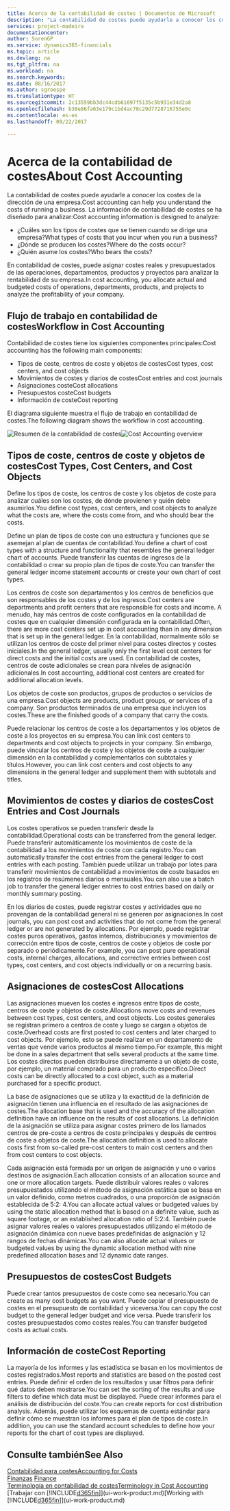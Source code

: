 ```yaml
---
title: Acerca de la contabilidad de costes | Documentos de Microsoft
description: "La contabilidad de costes puede ayudarle a conocer los costes de la dirección de una empresa."
services: project-madeira
documentationcenter: 
author: SorenGP
ms.service: dynamics365-financials
ms.topic: article
ms.devlang: na
ms.tgt_pltfrm: na
ms.workload: na
ms.search.keywords: 
ms.date: 08/16/2017
ms.author: sgroespe
ms.translationtype: HT
ms.sourcegitcommit: 2c13559bb3dc44cdb61697f5135c5b931e34d2a8
ms.openlocfilehash: b38e86fa63e179c1bd4ac78c29d7728716755e0c
ms.contentlocale: es-es
ms.lasthandoff: 09/22/2017

---
```

# <a name="about-cost-accounting"></a><span data-ttu-id="a5451-103">Acerca de la contabilidad de costes</span><span class="sxs-lookup"><span data-stu-id="a5451-103">About Cost Accounting</span></span>
<span data-ttu-id="a5451-104">La contabilidad de costes puede ayudarle a conocer los costes de la dirección de una empresa.</span><span class="sxs-lookup"><span data-stu-id="a5451-104">Cost accounting can help you understand the costs of running a business.</span></span> <span data-ttu-id="a5451-105">La información de contabilidad de costes se ha diseñado para analizar:</span><span class="sxs-lookup"><span data-stu-id="a5451-105">Cost accounting information is designed to analyze:</span></span>  

-   <span data-ttu-id="a5451-106">¿Cuáles son los tipos de costes que se tienen cuando se dirige una empresa?</span><span class="sxs-lookup"><span data-stu-id="a5451-106">What types of costs that you incur when you run a business?</span></span>  
-   <span data-ttu-id="a5451-107">¿Dónde se producen los costes?</span><span class="sxs-lookup"><span data-stu-id="a5451-107">Where do the costs occur?</span></span>  
-   <span data-ttu-id="a5451-108">¿Quién asume los costes?</span><span class="sxs-lookup"><span data-stu-id="a5451-108">Who bears the costs?</span></span>  

<span data-ttu-id="a5451-109">En contabilidad de costes, puede asignar costes reales y presupuestados de las operaciones, departamentos, productos y proyectos para analizar la rentabilidad de su empresa.</span><span class="sxs-lookup"><span data-stu-id="a5451-109">In cost accounting, you allocate actual and budgeted costs of operations, departments, products, and projects to analyze the profitability of your company.</span></span>  

## <a name="workflow-in-cost-accounting"></a><span data-ttu-id="a5451-110">Flujo de trabajo en contabilidad de costes</span><span class="sxs-lookup"><span data-stu-id="a5451-110">Workflow in Cost Accounting</span></span>  
<span data-ttu-id="a5451-111">Contabilidad de costes tiene los siguientes componentes principales:</span><span class="sxs-lookup"><span data-stu-id="a5451-111">Cost accounting has the following main components:</span></span>  

-   <span data-ttu-id="a5451-112">Tipos de coste, centros de coste y objetos de costes</span><span class="sxs-lookup"><span data-stu-id="a5451-112">Cost types, cost centers, and cost objects</span></span>  
-   <span data-ttu-id="a5451-113">Movimientos de costes y diarios de costes</span><span class="sxs-lookup"><span data-stu-id="a5451-113">Cost entries and cost journals</span></span>  
-   <span data-ttu-id="a5451-114">Asignaciones coste</span><span class="sxs-lookup"><span data-stu-id="a5451-114">Cost allocations</span></span>  
-   <span data-ttu-id="a5451-115">Presupuestos coste</span><span class="sxs-lookup"><span data-stu-id="a5451-115">Cost budgets</span></span>
-   <span data-ttu-id="a5451-116">Información de coste</span><span class="sxs-lookup"><span data-stu-id="a5451-116">Cost reporting</span></span>  

<span data-ttu-id="a5451-117">El diagrama siguiente muestra el flujo de trabajo en contabilidad de costes.</span><span class="sxs-lookup"><span data-stu-id="a5451-117">The following diagram shows the workflow in cost accounting.</span></span>  

<span data-ttu-id="a5451-118">![Resumen de la contabilidad de costes](media/costaccountingoverview.png "ResumenContabilidadCostes")</span><span class="sxs-lookup"><span data-stu-id="a5451-118">![Cost Accounting overview](media/costaccountingoverview.png "CostAccountingOverview")</span></span>  

## <a name="cost-types-cost-centers-and-cost-objects"></a><span data-ttu-id="a5451-119">Tipos de coste, centros de coste y objetos de costes</span><span class="sxs-lookup"><span data-stu-id="a5451-119">Cost Types, Cost Centers, and Cost Objects</span></span>  
<span data-ttu-id="a5451-120">Define los tipos de coste, los centros de coste y los objetos de coste para analizar cuáles son los costes, de dónde provienen y quién debe asumirlos.</span><span class="sxs-lookup"><span data-stu-id="a5451-120">You define cost types, cost centers, and cost objects to analyze what the costs are, where the costs come from, and who should bear the costs.</span></span>  

<span data-ttu-id="a5451-121">Define un plan de tipos de coste con una estructura y funciones que se asemejan al plan de cuentas de contabilidad.</span><span class="sxs-lookup"><span data-stu-id="a5451-121">You define a chart of cost types with a structure and functionality that resembles the general ledger chart of accounts.</span></span> <span data-ttu-id="a5451-122">Puede transferir las cuentas de ingresos de la contabilidad o crear su propio plan de tipos de coste.</span><span class="sxs-lookup"><span data-stu-id="a5451-122">You can transfer the general ledger income statement accounts or create your own chart of cost types.</span></span>  

<span data-ttu-id="a5451-123">Los centros de coste son departamentos y los centros de beneficios que son responsables de los costes y de los ingresos.</span><span class="sxs-lookup"><span data-stu-id="a5451-123">Cost centers are departments and profit centers that are responsible for costs and income.</span></span> <span data-ttu-id="a5451-124">A menudo, hay más centros de coste configurados en la contabilidad de costes que en cualquier dimensión configurada en la contabilidad.</span><span class="sxs-lookup"><span data-stu-id="a5451-124">Often, there are more cost centers set up in cost accounting than in any dimension that is set up in the general ledger.</span></span> <span data-ttu-id="a5451-125">En la contabilidad, normalmente sólo se utilizan los centros de coste del primer nivel para costes directos y costes iniciales.</span><span class="sxs-lookup"><span data-stu-id="a5451-125">In the general ledger, usually only the first level cost centers for direct costs and the initial costs are used.</span></span> <span data-ttu-id="a5451-126">En contabilidad de costes, centros de coste adicionales se crean para niveles de asignación adicionales.</span><span class="sxs-lookup"><span data-stu-id="a5451-126">In cost accounting, additional cost centers are created for additional allocation levels.</span></span>  

<span data-ttu-id="a5451-127">Los objetos de coste son productos, grupos de productos o servicios de una empresa.</span><span class="sxs-lookup"><span data-stu-id="a5451-127">Cost objects are products, product groups, or services of a company.</span></span> <span data-ttu-id="a5451-128">Son productos terminados de una empresa que incluyen los costes.</span><span class="sxs-lookup"><span data-stu-id="a5451-128">These are the finished goods of a company that carry the costs.</span></span>  

<span data-ttu-id="a5451-129">Puede relacionar los centros de coste a los departamentos y los objetos de coste a los proyectos en su empresa.</span><span class="sxs-lookup"><span data-stu-id="a5451-129">You can link cost centers to departments and cost objects to projects in your company.</span></span> <span data-ttu-id="a5451-130">Sin embargo, puede vincular los centros de coste y los objetos de coste a cualquier dimensión en la contabilidad y complementarlos con subtotales y títulos.</span><span class="sxs-lookup"><span data-stu-id="a5451-130">However, you can link cost centers and cost objects to any dimensions in the general ledger and supplement them with subtotals and titles.</span></span>  

## <a name="cost-entries-and-cost-journals"></a><span data-ttu-id="a5451-131">Movimientos de costes y diarios de costes</span><span class="sxs-lookup"><span data-stu-id="a5451-131">Cost Entries and Cost Journals</span></span>  
<span data-ttu-id="a5451-132">Los costes operativos se pueden transferir desde la contabilidad.</span><span class="sxs-lookup"><span data-stu-id="a5451-132">Operational costs can be transferred from the general ledger.</span></span> <span data-ttu-id="a5451-133">Puede transferir automáticamente los movimientos de coste de la contabilidad a los movimientos de coste con cada registro.</span><span class="sxs-lookup"><span data-stu-id="a5451-133">You can automatically transfer the cost entries from the general ledger to cost entries with each posting.</span></span> <span data-ttu-id="a5451-134">También puede utilizar un trabajo por lotes para transferir movimientos de contabilidad a movimientos de coste basados en los registros de resúmenes diarios o mensuales.</span><span class="sxs-lookup"><span data-stu-id="a5451-134">You can also use a batch job to transfer the general ledger entries to cost entries based on daily or monthly summary posting.</span></span>  

<span data-ttu-id="a5451-135">En los diarios de costes, puede registrar costes y actividades que no provengan de la contabilidad general ni se generen por asignaciones.</span><span class="sxs-lookup"><span data-stu-id="a5451-135">In cost journals, you can post cost and activities that do not come from the general ledger or are not generated by allocations.</span></span> <span data-ttu-id="a5451-136">Por ejemplo, puede registrar costes puros operativos, gastos internos, distribuciones y movimientos de corrección entre tipos de coste, centros de coste y objetos de coste por separado o periódicamente.</span><span class="sxs-lookup"><span data-stu-id="a5451-136">For example, you can post pure operational costs, internal charges, allocations, and corrective entries between cost types, cost centers, and cost objects individually or on a recurring basis.</span></span>  

## <a name="cost-allocations"></a><span data-ttu-id="a5451-137">Asignaciones de costes</span><span class="sxs-lookup"><span data-stu-id="a5451-137">Cost Allocations</span></span>  
<span data-ttu-id="a5451-138">Las asignaciones mueven los costes e ingresos entre tipos de coste, centros de coste y objetos de coste.</span><span class="sxs-lookup"><span data-stu-id="a5451-138">Allocations move costs and revenues between cost types, cost centers, and cost objects.</span></span> <span data-ttu-id="a5451-139">Los costes generales se registran primero a centros de coste y luego se cargan a objetos de coste.</span><span class="sxs-lookup"><span data-stu-id="a5451-139">Overhead costs are first posted to cost centers and later charged to cost objects.</span></span> <span data-ttu-id="a5451-140">Por ejemplo, esto se puede realizar en un departamento de ventas que vende varios productos al mismo tiempo.</span><span class="sxs-lookup"><span data-stu-id="a5451-140">For example, this might be done in a sales department that sells several products at the same time.</span></span> <span data-ttu-id="a5451-141">Los costes directos pueden distribuirse directamente a un objeto de coste, por ejemplo, un material comprado para un producto específico.</span><span class="sxs-lookup"><span data-stu-id="a5451-141">Direct costs can be directly allocated to a cost object, such as a material purchased for a specific product.</span></span>  

<span data-ttu-id="a5451-142">La base de asignaciones que se utiliza y la exactitud de la definición de asignación tienen una influencia en el resultado de las asignaciones de costes.</span><span class="sxs-lookup"><span data-stu-id="a5451-142">The allocation base that is used and the accuracy of the allocation definition have an influence on the results of cost allocations.</span></span> <span data-ttu-id="a5451-143">La definición de la asignación se utiliza para asignar costes primero de los llamados centros de pre-coste a centros de coste principales y después de centros de coste a objetos de coste.</span><span class="sxs-lookup"><span data-stu-id="a5451-143">The allocation definition is used to allocate costs first from so-called pre-cost centers to main cost centers and then from cost centers to cost objects.</span></span>  

<span data-ttu-id="a5451-144">Cada asignación está formada por un origen de asignación y uno o varios destinos de asignación.</span><span class="sxs-lookup"><span data-stu-id="a5451-144">Each allocation consists of an allocation source and one or more allocation targets.</span></span> <span data-ttu-id="a5451-145">Puede distribuir valores reales o valores presupuestados utilizando el método de asignación estática que se basa en un valor definido, como metros cuadrados, o una proporción de asignación establecida de 5:2: 4.</span><span class="sxs-lookup"><span data-stu-id="a5451-145">You can allocate actual values or budgeted values by using the static allocation method that is based on a definite value, such as square footage, or an established allocation ratio of 5:2:4.</span></span> <span data-ttu-id="a5451-146">También puede asignar valores reales o valores presupuestados utilizando el método de asignación dinámica con nueve bases predefinidas de asignación y 12 rangos de fechas dinámicas.</span><span class="sxs-lookup"><span data-stu-id="a5451-146">You can also allocate actual values or budgeted values by using the dynamic allocation method with nine predefined allocation bases and 12 dynamic date ranges.</span></span>  

## <a name="cost-budgets"></a><span data-ttu-id="a5451-147">Presupuestos de costes</span><span class="sxs-lookup"><span data-stu-id="a5451-147">Cost Budgets</span></span>  
<span data-ttu-id="a5451-148">Puede crear tantos presupuestos de coste como sea necesario.</span><span class="sxs-lookup"><span data-stu-id="a5451-148">You can create as many cost budgets as you want.</span></span> <span data-ttu-id="a5451-149">Puede copiar el presupuesto de costes en el presupuesto de contabilidad y viceversa.</span><span class="sxs-lookup"><span data-stu-id="a5451-149">You can copy the cost budget to the general ledger budget and vice versa.</span></span> <span data-ttu-id="a5451-150">Puede transferir los costes presupuestados como costes reales.</span><span class="sxs-lookup"><span data-stu-id="a5451-150">You can transfer budgeted costs as actual costs.</span></span>  

## <a name="cost-reporting"></a><span data-ttu-id="a5451-151">Información de coste</span><span class="sxs-lookup"><span data-stu-id="a5451-151">Cost Reporting</span></span>  
<span data-ttu-id="a5451-152">La mayoría de los informes y las estadística se basan en los movimientos de costes registrados.</span><span class="sxs-lookup"><span data-stu-id="a5451-152">Most reports and statistics are based on the posted cost entries.</span></span> <span data-ttu-id="a5451-153">Puede definir el orden de los resultados y usar filtros para definir qué datos deben mostrarse.</span><span class="sxs-lookup"><span data-stu-id="a5451-153">You can set the sorting of the results and use filters to define which data must be displayed.</span></span> <span data-ttu-id="a5451-154">Puede crear informes para el análisis de distribución del coste.</span><span class="sxs-lookup"><span data-stu-id="a5451-154">You can create reports for cost distribution analysis.</span></span> <span data-ttu-id="a5451-155">Además, puede utilizar los esquemas de cuenta estándar para definir cómo se muestran los informes para el plan de tipos de coste.</span><span class="sxs-lookup"><span data-stu-id="a5451-155">In addition, you can use the standard account schedules to define how your reports for the chart of cost types are displayed.</span></span>  

## <a name="see-also"></a><span data-ttu-id="a5451-156">Consulte también</span><span class="sxs-lookup"><span data-stu-id="a5451-156">See Also</span></span>  
 [<span data-ttu-id="a5451-157">Contabilidad para costes</span><span class="sxs-lookup"><span data-stu-id="a5451-157">Accounting for Costs</span></span>](finance-manage-cost-accounting.md)  
 <span data-ttu-id="a5451-158">[Finanzas](finance.md) </span><span class="sxs-lookup"><span data-stu-id="a5451-158">[Finance](finance.md) </span></span>  
 [<span data-ttu-id="a5451-159">Terminología en contabilidad de costes</span><span class="sxs-lookup"><span data-stu-id="a5451-159">Terminology in Cost Accounting</span></span>](finance-terminology-in-cost-accounting.md)  
 <span data-ttu-id="a5451-160">[Trabajar con [!INCLUDE[d365fin](includes/d365fin_md.md)]](ui-work-product.md)</span><span class="sxs-lookup"><span data-stu-id="a5451-160">[Working with [!INCLUDE[d365fin](includes/d365fin_md.md)]](ui-work-product.md)</span></span>

